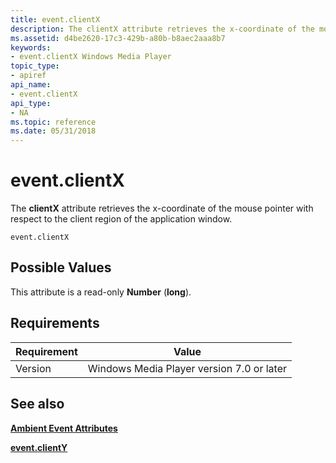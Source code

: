 ```yaml
---
title: event.clientX
description: The clientX attribute retrieves the x-coordinate of the mouse pointer with respect to the client region of the application window.
ms.assetid: d4be2620-17c3-429b-a80b-b8aec2aaa8b7
keywords:
- event.clientX Windows Media Player
topic_type:
- apiref
api_name:
- event.clientX
api_type:
- NA
ms.topic: reference
ms.date: 05/31/2018
---
```


# event.clientX

The **clientX** attribute retrieves the x-coordinate of the mouse pointer with respect to the client region of the application window.

``` syntax
event.clientX
```

## Possible Values

This attribute is a read-only **Number** (**long**).

## Requirements



| Requirement | Value |
|--------------------|------------------------------------------------------|
| Version<br/> | Windows Media Player version 7.0 or later<br/> |



## See also

<dl> <dt>

[**Ambient Event Attributes**](ambient-event-attributes.md)
</dt> <dt>

[**event.clientY**](event-clienty.md)
</dt> </dl>

 

 





